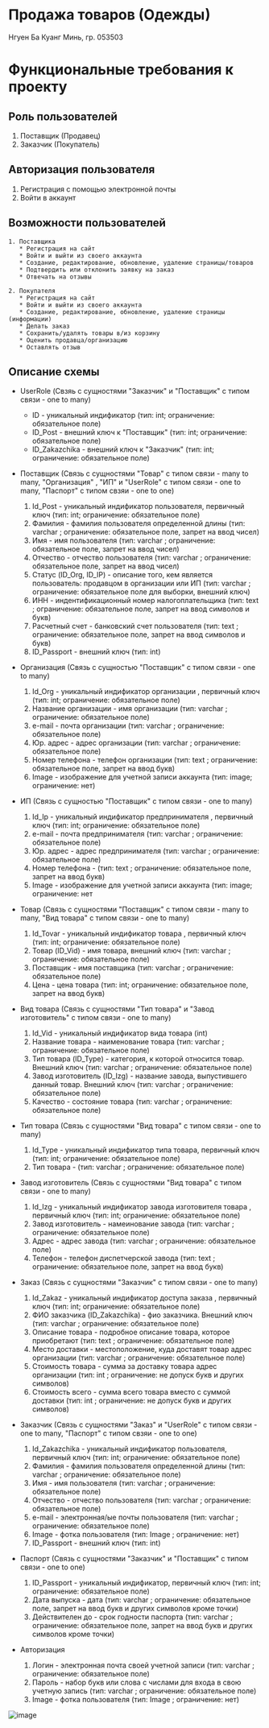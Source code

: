 # Продажа товаров (Одежды)
Нгуен Ба Куанг Минь, гр. 053503

# Функциональные требования к проекту

## Роль пользователей 
   1. Поставщик (Продавец)
   2. Заказчик (Покупатель)
   
## Авторизация пользователя
   1. Регистрация с помощью электронной почты
   2. Войти в аккаунт
 
## Возможности пользователей 
    1. Поставщика
       * Регистрация на сайт
       * Войти и выйти из своего аккаунта
       * Создание, редактирование, обновление, удаление страницы/товаров
       * Подтвердить или отклонить заявку на заказ
       * Отвечать на отзывы
       
    2. Покупателя   
       * Регистрация на сайт
       * Войти и выйти из своего аккаунта
       * Создание, редактирование, обновление, удаление страницы (информации)
       * Делать заказ
       * Сохранить/удалять товары в/из корзину
       * Оценить продавца/организацию
       * Оставлять отзыв
    
 ## Описание схемы
  
 - UserRole (Свзяь с сущностями "Заказчик" и "Поставщик" с типом связи - one to many)
   - ID - уникальный индификатор (тип: int; ограничение: обязательное поле)
   - ID_Post - внешний ключ к "Поставщик" (тип: int; ограничение: обязательное поле)
   - ID_Zakazchika - внешний ключ к "Заказчик" (тип: int; ограничение: обязательное поле)
 
 - Поставщик (Связь с сущностями "Товар" с типом связи - many to many, "Организация" , "ИП" и "UserRole" с типом связи - one to many, "Паспорт" с типом свзяи - one to one)
   1. Id_Post - уникальный индификатор пользователя, первичный ключ (тип: int; ограничение: обязательное поле)
   2. Фамилия - фамилия пользователя определенной длины (тип: varchar ; ограничение: обязательное поле, запрет на ввод чисел)
   3. Имя - имя пользователя (тип: varchar ; ограничение: обязательное поле, запрет на ввод чисел)
   4. Отчество - отчество пользователя (тип: varchar ; ограничение: обязательное поле, запрет на ввод чисел)
   5. Статус (ID_Org, ID_IP) - описание того, кем является пользователь: продавцом в организации или ИП (тип: varchar ; ограничение: обязательное поле для выборки, внешний ключ)
   6. ИНН - индентификационный номер налогоплательщика (тип: text ; ограничение: обязательное поле, запрет на ввод символов и букв)
   7. Расчетный счет - банковский счет пользователя (тип: text ; ограничение: обязательное поле, запрет на ввод символов и букв)
   8. ID_Passport - внешний ключ (тип: int)
        
 - Организация (Связь с сущностью "Поставщик" с типом связи - one to many)
   1. Id_Org - уникальный индификатор организации , первичный ключ (тип: int; ограничение: обязательное поле)
   2. Название организации - имя организации (тип: varchar ; ограничение: обязательное поле)
   3. e-mail - почта организации (тип: varchar ; ограничение: обязательное поле)
   4. Юр. адрес - адрес организации (тип: varchar ; ограничение: обязательное поле)
   5. Номер телефона - телефон организации (тип: text ; ограничение: обязательное поле, запрет на ввод букв)
   6. Image - изображение для учетной записи аккаунта (тип: image; ограничение: нет)
        
 - ИП (Связь с сущностью "Поставщик" с типом связи - one to many)
   1. Id_Ip - уникальный индификатор предпринимателя , первичный ключ (тип: int; ограничение: обязательное поле)
   2. e-mail - почта предпринимателя (тип: varchar ; ограничение: обязательное поле)
   3. Юр. адрес - адрес предпринимателя (тип: varchar ; ограничение: обязательное поле)
   4. Номер телефона - (тип: text ; ограничение: обязательное поле, запрет на ввод букв)
   5. Image - изображение для учетной записи аккаунта (тип: image; ограничение: нет
        
 - Товар (Связь с сущностями "Поставщик" с типом связи - many to many, "Вид товара" с типом связи - one to many)
   1. Id_Tovar - уникальный индификатор товара , первичный ключ (тип: int; ограничение: обязательное поле)
   2. Товар (ID_Vid) - имя товара, внешний ключ (тип: varchar ; ограничение: обязательное поле)
   3. Поставщик - имя поставщика (тип: varchar ; ограничение: обязательное поле)
   4. Цена - цена товара (тип: int; ограничение: обязательное поле, запрет на ввод букв)
        
 - Вид товара (Связь с сущностями "Тип товара" и "Завод изготовитель" с типом связи - one to many)
   1. Id_Vid - уникальный индификатор вида товара (int)
   2. Название товара - наименование товара (тип: varchar ; ограничение: обязательное поле)
   3. Тип товара (ID_Type) - категория, к которой относится товар. Внешний ключ (тип: varchar ; ограничение: обязательное поле)
   4. Завод изготовитель (ID_Izg) - название завода, выпустившего данный товар. Внешний ключ (тип: varchar ; ограничение: обязательное поле)
   5. Качество - состояние товара (тип: varchar ; ограничение: обязательное поле)
        
 - Тип товара (Связь с сущностями "Вид товара" с типом связи - one to many)
   1. Id_Type - уникальный индификатор типа товара, первичный ключ (тип: int; ограничение: обязательное поле)
   2. Тип товара - (тип: varchar ; ограничение: обязательное поле)
        
 - Завод изготовитель (Связь с сущностями "Вид товара" с типом связи - one to many)
   1. Id_Izg - уникальный индификатор завода изготовителя товара , первичный ключ (тип: int; ограничение: обязательное поле)
   2. Завод изготовитель - намеинование завода (тип: varchar ; ограничение: обязательное поле)
   3. Адрес - адрес завода (тип: varchar ; ограничение: обязательное поле)
   4. Телефон - телефон диспетчерской завода (тип: text ; ограничение: обязательное поле, запрет на ввод букв)
        
 - Заказ (Связь с сущностями "Заказчик" с типом связи - one to many)
   1. Id_Zakaz - уникальный индификатор доступа заказа , первичный ключ (тип: int; ограничение: обязательное поле)
   2. ФИО заказчика (ID_Zakazchika) - фио заказчика. Внешний ключ (тип: varchar ; ограничение: обязательное поле)
   3. Описание товара - подробное описание товара, которое приобретают (тип: text ; ограничение: обязательное поле)
   4. Место доставки - местоположение, куда доставят товар адрес организации (тип: varchar ; ограничение: обязательное поле)
   5. Стоимость товара - сумма за доставку товара адрес организации (тип: int ; ограничение: не допуск букв и других символов)
   6. Стоимость всего - сумма всего товара вместо с суммой доставки (тип: int ; ограничение: не допуск букв и других символов)
        
 - Заказчик (Связь с сущностями "Заказ" и "UserRole" с типом связи - one to many, "Паспорт" с типом свзяи - one to one)
   1. Id_Zakazchika - уникальный индификатор пользователя, первичный ключ (тип: int; ограничение: обязательное поле)
   2. Фамилия - фамилия пользователя определенной длины (тип: varchar ; ограничение: обязательное поле)
   3. Имя - имя пользователя (тип: varchar ; ограничение: обязательное поле)
   4. Отчество - отчество пользователя (тип: varchar ; ограничение: обязательное поле)
   5. e-mail - электронная/ые почты пользователя (тип: varchar ; ограничение: обязательное поле)
   6. Image - фотка пользователя (тип: Image ; ограничение: нет)
   7. ID_Passport - внешний ключ (тип: int)
        
 - Паспорт (Связь с сущностями "Заказчик" и "Поставщик" с типом связи - one to one)
   1. ID_Passport - уникальный индификатор, первичный ключ (тип: int; ограничение: обязательное поле)
   2. Дата выпуска - дата (тип: varchar ; ограничение: обязательное поле, запрет на ввод букв и других символов кроме точки)
   3. Действителен до - срок годности паспорта (тип: varchar ; ограничение: обязательное поле, запрет на ввод букв и других символов кроме точки)
   
 - Авторизация 
   1. Логин - электронная почта своей учетной записи (тип: varchar ; ограничение: обязательное поле)
   2. Пароль - набор букв или слова с числами для входа в свою учетную запись (тип: varchar ; ограничение: обязательное поле)
   3. Image - фотка пользователя (тип: Image ; ограничение: нет)
   
![image](https://user-images.githubusercontent.com/79207246/195081779-948096ec-d734-4167-b66d-2616521d66d1.png)

